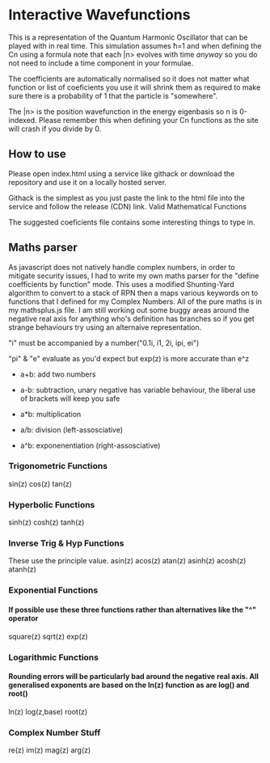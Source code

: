 # Interactive Wavefunctions

This is a representation of the Quantum Harmonic Oscillator that can be played with in real time. This simulation assumes ħ=1 and when defining the Cn using a formula note that each |n> evolves with time *anyway* so you do not need to include a time component in your formulae.

The coefficients are automatically normalised so it does not matter what function or list of coeficients you use it will shrink them as required to make sure there is a probability of 1 that the particle is "somewhere".

The |n> is the position wavefunction in the energy eigenbasis so n is 0-indexed. Please remember this when defining your Cn functions as the site will crash if you divide by 0.

## How to use 
Please open index.html using a service like githack or download the repository and use it on a locally hosted server.

Githack is the simplest as you just paste the link to the html file into the service and follow the release (CDN) link.
Valid Mathematical Functions

The suggested coeficients file contains some interesting things to type in.

## Maths parser
As javascript does not natively handle complex numbers, in order to mitigate security issues, I had to write my own maths parser for the "define coefficients by function" mode. This uses a modified Shunting-Yard algorithm to convert to a stack of RPN then a maps various keywords on to functions that I defined for my Complex Numbers. All of the pure maths is in my mathsplus.js file. I am still working out some buggy areas around the negative real axis for anything who's definition has branches so if you get strange behaviours try using an alternaive representation.

"i" must be accompanied by a number("0.1i, i1, 2i, ipi, ei")

"pi" & "e" evaluate as you'd expect but exp(z) is more accurate than e^z

- a+b: add two numbers

- a-b: subtraction, unary negative has variable behaviour, the liberal use of brackets will keep you safe

- a*b: multiplication

- a/b: division (left-assosciative)

- a^b: exponenentiation (right-assosciative)


### Trigonometric Functions
sin(z) cos(z) tan(z)


### Hyperbolic Functions
sinh(z) cosh(z) tanh(z)


### Inverse Trig & Hyp Functions
These use the principle value.
asin(z) acos(z) atan(z)
asinh(z) acosh(z) atanh(z)

### Exponential Functions
#### If possible use these three functions rather than alternatives like the "^" operator
square(z) sqrt(z) exp(z) 

### Logarithmic Functions 
#### Rounding errors will be particularly bad around the negative real axis. All generalised exponents are based on the ln(z) function as are log() and root()
ln(z) log(z,base) root(z)

### Complex Number Stuff
re(z) im(z)
mag(z) arg(z)
